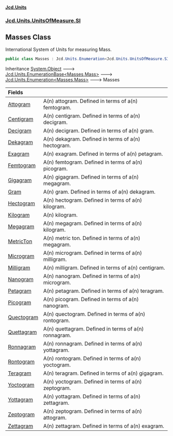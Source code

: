 #### [Jcd.Units](index.md 'index')
### [Jcd.Units.UnitsOfMeasure.SI](Jcd.Units.UnitsOfMeasure.SI.md 'Jcd.Units.UnitsOfMeasure.SI')

## Masses Class

International System of Units for measuring Mass.

```csharp
public class Masses : Jcd.Units.Enumeration<Jcd.Units.UnitsOfMeasure.SI.Masses, Jcd.Units.UnitTypes.Mass>
```

Inheritance [System.Object](https://docs.microsoft.com/en-us/dotnet/api/System.Object 'System.Object') &#129106; [Jcd.Units.EnumerationBase&lt;](Jcd.Units.EnumerationBase_TEnumeration,T_.md 'Jcd.Units.EnumerationBase<TEnumeration,T>')[Masses](Jcd.Units.UnitsOfMeasure.SI.Masses.md 'Jcd.Units.UnitsOfMeasure.SI.Masses')[,](Jcd.Units.EnumerationBase_TEnumeration,T_.md 'Jcd.Units.EnumerationBase<TEnumeration,T>')[Mass](Jcd.Units.UnitTypes.Mass.md 'Jcd.Units.UnitTypes.Mass')[&gt;](Jcd.Units.EnumerationBase_TEnumeration,T_.md 'Jcd.Units.EnumerationBase<TEnumeration,T>') &#129106; [Jcd.Units.Enumeration&lt;](Jcd.Units.Enumeration_TEnumeration,T_.md 'Jcd.Units.Enumeration<TEnumeration,T>')[Masses](Jcd.Units.UnitsOfMeasure.SI.Masses.md 'Jcd.Units.UnitsOfMeasure.SI.Masses')[,](Jcd.Units.Enumeration_TEnumeration,T_.md 'Jcd.Units.Enumeration<TEnumeration,T>')[Mass](Jcd.Units.UnitTypes.Mass.md 'Jcd.Units.UnitTypes.Mass')[&gt;](Jcd.Units.Enumeration_TEnumeration,T_.md 'Jcd.Units.Enumeration<TEnumeration,T>') &#129106; Masses

| Fields | |
| :--- | :--- |
| [Attogram](Jcd.Units.UnitsOfMeasure.SI.Masses.Attogram.md 'Jcd.Units.UnitsOfMeasure.SI.Masses.Attogram') | A(n) attogram. Defined in terms of a(n) femtogram. |
| [Centigram](Jcd.Units.UnitsOfMeasure.SI.Masses.Centigram.md 'Jcd.Units.UnitsOfMeasure.SI.Masses.Centigram') | A(n) centigram. Defined in terms of a(n) decigram. |
| [Decigram](Jcd.Units.UnitsOfMeasure.SI.Masses.Decigram.md 'Jcd.Units.UnitsOfMeasure.SI.Masses.Decigram') | A(n) decigram. Defined in terms of a(n) gram. |
| [Dekagram](Jcd.Units.UnitsOfMeasure.SI.Masses.Dekagram.md 'Jcd.Units.UnitsOfMeasure.SI.Masses.Dekagram') | A(n) dekagram. Defined in terms of a(n) hectogram. |
| [Exagram](Jcd.Units.UnitsOfMeasure.SI.Masses.Exagram.md 'Jcd.Units.UnitsOfMeasure.SI.Masses.Exagram') | A(n) exagram. Defined in terms of a(n) petagram. |
| [Femtogram](Jcd.Units.UnitsOfMeasure.SI.Masses.Femtogram.md 'Jcd.Units.UnitsOfMeasure.SI.Masses.Femtogram') | A(n) femtogram. Defined in terms of a(n) picogram. |
| [Gigagram](Jcd.Units.UnitsOfMeasure.SI.Masses.Gigagram.md 'Jcd.Units.UnitsOfMeasure.SI.Masses.Gigagram') | A(n) gigagram. Defined in terms of a(n) megagram. |
| [Gram](Jcd.Units.UnitsOfMeasure.SI.Masses.Gram.md 'Jcd.Units.UnitsOfMeasure.SI.Masses.Gram') | A(n) gram. Defined in terms of a(n) dekagram. |
| [Hectogram](Jcd.Units.UnitsOfMeasure.SI.Masses.Hectogram.md 'Jcd.Units.UnitsOfMeasure.SI.Masses.Hectogram') | A(n) hectogram. Defined in terms of a(n) kilogram. |
| [Kilogram](Jcd.Units.UnitsOfMeasure.SI.Masses.Kilogram.md 'Jcd.Units.UnitsOfMeasure.SI.Masses.Kilogram') | A(n) kilogram. |
| [Megagram](Jcd.Units.UnitsOfMeasure.SI.Masses.Megagram.md 'Jcd.Units.UnitsOfMeasure.SI.Masses.Megagram') | A(n) megagram. Defined in terms of a(n) kilogram. |
| [MetricTon](Jcd.Units.UnitsOfMeasure.SI.Masses.MetricTon.md 'Jcd.Units.UnitsOfMeasure.SI.Masses.MetricTon') | A(n) metric ton. Defined in terms of a(n) megagram. |
| [Microgram](Jcd.Units.UnitsOfMeasure.SI.Masses.Microgram.md 'Jcd.Units.UnitsOfMeasure.SI.Masses.Microgram') | A(n) microgram. Defined in terms of a(n) milligram. |
| [Milligram](Jcd.Units.UnitsOfMeasure.SI.Masses.Milligram.md 'Jcd.Units.UnitsOfMeasure.SI.Masses.Milligram') | A(n) milligram. Defined in terms of a(n) centigram. |
| [Nanogram](Jcd.Units.UnitsOfMeasure.SI.Masses.Nanogram.md 'Jcd.Units.UnitsOfMeasure.SI.Masses.Nanogram') | A(n) nanogram. Defined in terms of a(n) microgram. |
| [Petagram](Jcd.Units.UnitsOfMeasure.SI.Masses.Petagram.md 'Jcd.Units.UnitsOfMeasure.SI.Masses.Petagram') | A(n) petagram. Defined in terms of a(n) teragram. |
| [Picogram](Jcd.Units.UnitsOfMeasure.SI.Masses.Picogram.md 'Jcd.Units.UnitsOfMeasure.SI.Masses.Picogram') | A(n) picogram. Defined in terms of a(n) nanogram. |
| [Quectogram](Jcd.Units.UnitsOfMeasure.SI.Masses.Quectogram.md 'Jcd.Units.UnitsOfMeasure.SI.Masses.Quectogram') | A(n) quectogram. Defined in terms of a(n) rontogram. |
| [Quettagram](Jcd.Units.UnitsOfMeasure.SI.Masses.Quettagram.md 'Jcd.Units.UnitsOfMeasure.SI.Masses.Quettagram') | A(n) quettagram. Defined in terms of a(n) ronnagram. |
| [Ronnagram](Jcd.Units.UnitsOfMeasure.SI.Masses.Ronnagram.md 'Jcd.Units.UnitsOfMeasure.SI.Masses.Ronnagram') | A(n) ronnagram. Defined in terms of a(n) yottagram. |
| [Rontogram](Jcd.Units.UnitsOfMeasure.SI.Masses.Rontogram.md 'Jcd.Units.UnitsOfMeasure.SI.Masses.Rontogram') | A(n) rontogram. Defined in terms of a(n) yoctogram. |
| [Teragram](Jcd.Units.UnitsOfMeasure.SI.Masses.Teragram.md 'Jcd.Units.UnitsOfMeasure.SI.Masses.Teragram') | A(n) teragram. Defined in terms of a(n) gigagram. |
| [Yoctogram](Jcd.Units.UnitsOfMeasure.SI.Masses.Yoctogram.md 'Jcd.Units.UnitsOfMeasure.SI.Masses.Yoctogram') | A(n) yoctogram. Defined in terms of a(n) zeptogram. |
| [Yottagram](Jcd.Units.UnitsOfMeasure.SI.Masses.Yottagram.md 'Jcd.Units.UnitsOfMeasure.SI.Masses.Yottagram') | A(n) yottagram. Defined in terms of a(n) zettagram. |
| [Zeptogram](Jcd.Units.UnitsOfMeasure.SI.Masses.Zeptogram.md 'Jcd.Units.UnitsOfMeasure.SI.Masses.Zeptogram') | A(n) zeptogram. Defined in terms of a(n) attogram. |
| [Zettagram](Jcd.Units.UnitsOfMeasure.SI.Masses.Zettagram.md 'Jcd.Units.UnitsOfMeasure.SI.Masses.Zettagram') | A(n) zettagram. Defined in terms of a(n) exagram. |

